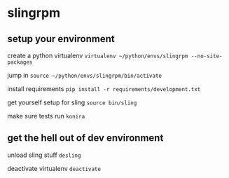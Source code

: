 slingrpm
========

setup your environment
----------------------

create a python virtualenv
`virtualenv ~/python/envs/slingrpm --no-site-packages`

jump in
`source ~/python/envs/slingrpm/bin/activate`

install requirements
`pip install -r requirements/development.txt`

get yourself setup for sling
`source bin/sling`

make sure tests run
`konira`

get the hell out of dev environment
-----------------------------------

unload sling stuff
`desling`

deactivate virtualenv
`deactivate`
